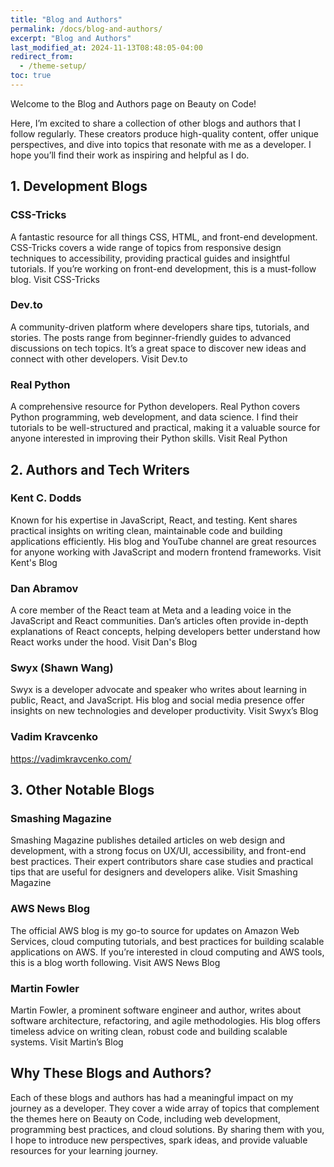 ```yaml
---
title: "Blog and Authors"
permalink: /docs/blog-and-authors/
excerpt: "Blog and Authors"
last_modified_at: 2024-11-13T08:48:05-04:00
redirect_from:
  - /theme-setup/
toc: true
---
```


Welcome to the Blog and Authors page on Beauty on Code!

Here, I’m excited to share a collection of other blogs and authors that I follow regularly. These creators produce high-quality content, offer unique perspectives, and dive into topics that resonate with me as a developer. I hope you’ll find their work as inspiring and helpful as I do.

## 1. Development Blogs
### CSS-Tricks
A fantastic resource for all things CSS, HTML, and front-end development. CSS-Tricks covers a wide range of topics from responsive design techniques to accessibility, providing practical guides and insightful tutorials. If you’re working on front-end development, this is a must-follow blog. Visit CSS-Tricks

### Dev.to
A community-driven platform where developers share tips, tutorials, and stories. The posts range from beginner-friendly guides to advanced discussions on tech topics. It’s a great space to discover new ideas and connect with other developers. Visit Dev.to

### Real Python
A comprehensive resource for Python developers. Real Python covers Python programming, web development, and data science. I find their tutorials to be well-structured and practical, making it a valuable source for anyone interested in improving their Python skills. Visit Real Python

## 2. Authors and Tech Writers
### Kent C. Dodds
Known for his expertise in JavaScript, React, and testing. Kent shares practical insights on writing clean, maintainable code and building applications efficiently. His blog and YouTube channel are great resources for anyone working with JavaScript and modern frontend frameworks. Visit Kent's Blog

### Dan Abramov
A core member of the React team at Meta and a leading voice in the JavaScript and React communities. Dan’s articles often provide in-depth explanations of React concepts, helping developers better understand how React works under the hood. Visit Dan's Blog

### Swyx (Shawn Wang)
Swyx is a developer advocate and speaker who writes about learning in public, React, and JavaScript. His blog and social media presence offer insights on new technologies and developer productivity. Visit Swyx’s Blog

### Vadim Kravcenko
https://vadimkravcenko.com/

## 3. Other Notable Blogs
### Smashing Magazine
Smashing Magazine publishes detailed articles on web design and development, with a strong focus on UX/UI, accessibility, and front-end best practices. Their expert contributors share case studies and practical tips that are useful for designers and developers alike. Visit Smashing Magazine

### AWS News Blog
The official AWS blog is my go-to source for updates on Amazon Web Services, cloud computing tutorials, and best practices for building scalable applications on AWS. If you’re interested in cloud computing and AWS tools, this is a blog worth following. Visit AWS News Blog

### Martin Fowler
Martin Fowler, a prominent software engineer and author, writes about software architecture, refactoring, and agile methodologies. His blog offers timeless advice on writing clean, robust code and building scalable systems. Visit Martin’s Blog

## Why These Blogs and Authors?
Each of these blogs and authors has had a meaningful impact on my journey as a developer. They cover a wide array of topics that complement the themes here on Beauty on Code, including web development, programming best practices, and cloud solutions. By sharing them with you, I hope to introduce new perspectives, spark ideas, and provide valuable resources for your learning journey.